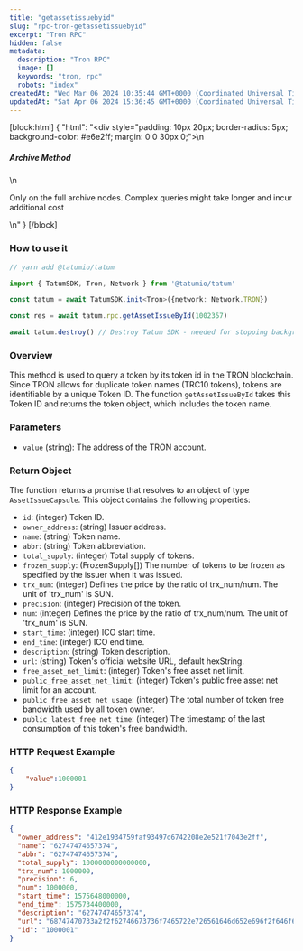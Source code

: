 ```yaml
---
title: "getassetissuebyid"
slug: "rpc-tron-getassetissuebyid"
excerpt: "Tron RPC"
hidden: false
metadata: 
  description: "Tron RPC"
  image: []
  keywords: "tron, rpc"
  robots: "index"
createdAt: "Wed Mar 06 2024 10:35:44 GMT+0000 (Coordinated Universal Time)"
updatedAt: "Sat Apr 06 2024 15:36:45 GMT+0000 (Coordinated Universal Time)"
---
```

[block:html]
{
  "html": "<div style=\"padding: 10px 20px; border-radius: 5px; background-color: #e6e2ff; margin: 0 0 30px 0;\">\n  <h5>Archive Method</h5>\n  <p>Only on the full archive nodes. Complex queries might take longer and incur additional cost</p>\n</div>"
}
[/block]


### How to use it



```typescript
// yarn add @tatumio/tatum

import { TatumSDK, Tron, Network } from '@tatumio/tatum'

const tatum = await TatumSDK.init<Tron>({network: Network.TRON})

const res = await tatum.rpc.getAssetIssueById(1002357)

await tatum.destroy() // Destroy Tatum SDK - needed for stopping background jobs
```



### Overview

This method is used to query a token by its token id in the TRON blockchain. Since TRON allows for duplicate token names (TRC10 tokens), tokens are identifiable by a unique Token ID. The function `getAssetIssueById` takes this Token ID and returns the token object, which includes the token name.

### Parameters

- `value` (string): The address of the TRON account.

### Return Object

The function returns a promise that resolves to an object of type `AssetIssueCapsule`. This object contains the following properties:

- `id`: (integer) Token ID.
- `owner_address`: (string) Issuer address.
- `name`: (string) Token name.
- `abbr`: (string) Token abbreviation.
- `total_supply`: (integer) Total supply of tokens.
- `frozen_supply`: (FrozenSupply\[]) The number of tokens to be frozen as specified by the issuer when it was issued.
- `trx_num`: (integer) Defines the price by the ratio of trx\_num/num. The unit of 'trx\_num' is SUN.
- `precision`: (integer) Precision of the token.
- `num`: (integer) Defines the price by the ratio of trx\_num/num. The unit of 'trx\_num' is SUN.
- `start_time`: (integer) ICO start time.
- `end_time`: (integer) ICO end time.
- `description`: (string) Token description.
- `url`: (string) Token's official website URL, default hexString.
- `free_asset_net_limit`: (integer) Token's free asset net limit.
- `public_free_asset_net_limit`: (integer) Token's public free asset net limit for an account.
- `public_free_asset_net_usage`: (integer) The total number of token free bandwidth used by all token owner.
- `public_latest_free_net_time`: (integer) The timestamp of the last consumption of this token's free bandwidth.

### HTTP Request Example

```json
{
    "value":1000001
}
```

### HTTP Response Example

```json
{
  "owner_address": "412e1934759faf93497d6742208e2e521f7043e2ff",
  "name": "62747474657374",
  "abbr": "62747474657374",
  "total_supply": 1000000000000000,
  "trx_num": 1000000,
  "precision": 6,
  "num": 1000000,
  "start_time": 1575648000000,
  "end_time": 1575734400000,
  "description": "62747474657374",
  "url": "68747470733a2f2f62746673736f7465722e726561646d652e696f2f646f63732f686f772d746f2d6765742d737461727465642d776974682d736f746572",
  "id": "1000001"
}
```
